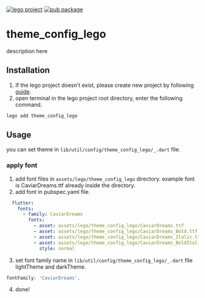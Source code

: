 [![lego project](https://img.shields.io/badge/powered%20by-lego-blue?logo=github)](https://github.com/melodysdreamj/lego)
[![pub package](https://img.shields.io/pub/v/theme_config_lego.svg)](https://pub.dartlang.org/packages/theme_config_lego)

# theme_config_lego
description here

##  Installation
1. If the lego project doesn't exist, please create new project by following [guide](https://lego.junestory.com/).
2. open terminal in the lego project root directory, enter the following command.
```bash
lego add theme_config_lego
```

## Usage
you can set theme in `lib/util/config/theme_config_lego/_.dart` file.

### apply font
1. add font files in `assets/lego/theme_config_lego` directory. example font is CaviarDreams.ttf already inside the directory.
2. add font in pubspec.yaml file.
```yaml
  flutter:
    fonts:
      - family: CaviarDreams
        fonts:
          - asset: assets/lego/theme_config_lego/CaviarDreams.ttf
          - asset: assets/lego/theme_config_lego/CaviarDreams_Bold.ttf
          - asset: assets/lego/theme_config_lego/CaviarDreams_Italic.ttf
          - asset: assets/lego/theme_config_lego/CaviarDreams_BoldItalic.ttf
            style: normal
```
3. set font family name in `lib/util/config/theme_config_lego/_.dart` file lightTheme and darkTheme.
```dart
fontFamily: 'CaviarDreams', 
```
4. done!